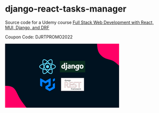 # django-react-tasks-manager

Source code for a Udemy course [Full Stack Web Development with React, MUI, Django, and DRF](https://www.udemy.com/course/full-stack-web-development-with-react-mui-django-and-drf/?couponCode=DJRTPROMO2022)

Coupon Code: DJRTPROMO2022

<img src="./thumbnail.png" width="375" height="211" />

<br />

